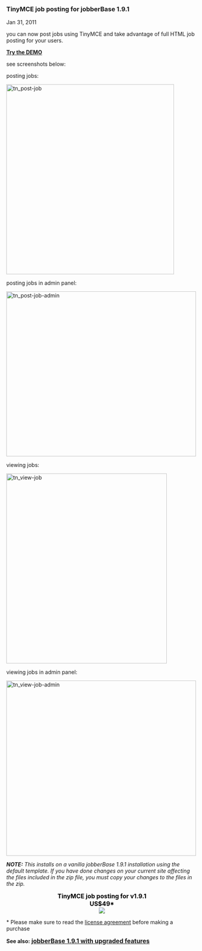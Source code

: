 ### TinyMCE job posting for jobberBase 1.9.1

Jan 31, 2011

you can now post jobs using TinyMCE and take advantage of full HTML job posting for your users. 

__<a href="http://www.redjumpsuit.net/jb191/" target="_blank">Try the DEMO</a>__

see screenshots below:

posting jobs:


<img alt="tn_post-job" class="aligncenter size-full wp-image-1490" height="500" src="http://www.redjumpsuit.net/wp-content/uploads/2011/01/tn_post-job.png" title="tn_post-job" width="442"/>



posting jobs in admin panel:


<img alt="tn_post-job-admin" class="aligncenter size-full wp-image-1491" height="434" src="http://www.redjumpsuit.net/wp-content/uploads/2011/01/tn_post-job-admin.png" title="tn_post-job-admin" width="500"/>



viewing jobs:


<img alt="tn_view-job" class="aligncenter size-full wp-image-1492" height="500" src="http://www.redjumpsuit.net/wp-content/uploads/2011/01/tn_view-job.png" title="tn_view-job" width="423"/>



viewing jobs in admin panel:


<img alt="tn_view-job-admin" class="aligncenter size-full wp-image-1493" height="461" src="http://www.redjumpsuit.net/wp-content/uploads/2011/01/tn_view-job-admin.png" title="tn_view-job-admin" width="500"/>

___NOTE:__ This installs on a vanilla jobberBase 1.9.1 installation using the default template. If you have done changes on your current site affecting the files included in the zip file, you must copy your changes to the files in the zip._

<div align="center">
<span style="color: #000000; font-size: 16px; font-weight: bold;"><strong>TinyMCE job posting for v1.9.1<br/>
US$49*</strong><br/>
</span>
<a href="#" onclick="startGateway('NDkyNjky');"><img class="none" src="http://www.redjumpsuit.net/wp-content/uploads/files/download.jpg"/></a>
</div>

\* Please make sure to read the <a href="http://www.redjumpsuit.net/software-license/" target="_blank">license agreement</a> before making a purchase  

__See also:__
<span style="color: #000000; font-size: 16px; font-weight: bold;"><a href="http://www.redjumpsuit.net/2011/04/22/jobberbase-with-upgraded-features/" target="_blank">jobberBase 1.9.1 with upgraded features</a></span>